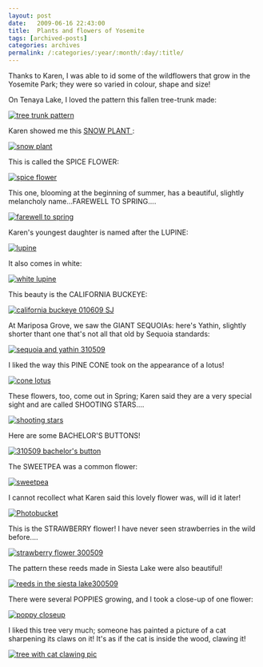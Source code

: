 ```yaml
---
layout: post
date:	2009-06-16 22:43:00
title:  Plants and flowers of Yosemite
tags: [archived-posts]
categories: archives
permalink: /:categories/:year/:month/:day/:title/
---
```

Thanks to Karen, I was able to id some of the wildflowers that grow in the Yosemite Park; they were so varied in colour, shape and size!

On Tenaya Lake, I loved the pattern this fallen tree-trunk made:



<a href="http://s562.photobucket.com/albums/ss67/pugaippadam/?action=view&current=IMG_2686.jpg" target="_blank"><img src="http://i562.photobucket.com/albums/ss67/pugaippadam/IMG_2686.jpg" border="0" alt="tree trunk pattern"></a>

<lj-cut text="some flowers, one VERY large tree, and so on...">


Karen showed me this <a href="http://en.wikipedia.org/wiki/Snow_plant"> SNOW PLANT </a>:


<a href="http://s562.photobucket.com/albums/ss67/pugaippadam/?action=view&current=IMG_2835.jpg" target="_blank"><img src="http://i562.photobucket.com/albums/ss67/pugaippadam/IMG_2835.jpg" border="0" alt="snow plant"></a>


This is called the SPICE FLOWER:


<a href="http://s562.photobucket.com/albums/ss67/pugaippadam/?action=view&current=IMG_2790.jpg" target="_blank"><img src="http://i562.photobucket.com/albums/ss67/pugaippadam/IMG_2790.jpg" border="0" alt="spice flower"></a>


This one, blooming at the beginning of summer, has a beautiful, slightly melancholy name...FAREWELL TO SPRING....


<a href="http://s562.photobucket.com/albums/ss67/pugaippadam/?action=view&current=IMG_2769.jpg" target="_blank"><img src="http://i562.photobucket.com/albums/ss67/pugaippadam/IMG_2769.jpg" border="0" alt="farewell to spring"></a>


Karen's youngest daughter is named after the LUPINE:

<a href="http://s562.photobucket.com/albums/ss67/pugaippadam/?action=view&current=IMG_2722.jpg" target="_blank"><img src="http://i562.photobucket.com/albums/ss67/pugaippadam/IMG_2722.jpg" border="0" alt="lupine"></a>

It also comes in white:



<a href="http://s562.photobucket.com/albums/ss67/pugaippadam/?action=view&current=IMG_1332.jpg" target="_blank"><img src="http://i562.photobucket.com/albums/ss67/pugaippadam/IMG_1332.jpg" border="0" alt="white lupine"></a>

This beauty is the CALIFORNIA BUCKEYE:


<a href="http://s562.photobucket.com/albums/ss67/pugaippadam/?action=view&current=IMG_1438.jpg" target="_blank"><img src="http://i562.photobucket.com/albums/ss67/pugaippadam/IMG_1438.jpg" border="0" alt="california buckeye 010609 SJ"></a>


At Mariposa Grove, we saw the GIANT SEQUOIAs: here's Yathin, slightly shorter thant one that's not all that old by Sequoia standards:


<a href="http://s562.photobucket.com/albums/ss67/pugaippadam/?action=view&current=IMG_1420.jpg" target="_blank"><img src="http://i562.photobucket.com/albums/ss67/pugaippadam/IMG_1420.jpg" border="0" alt="sequoia and yathin 310509"></a>

I liked the way this PINE CONE took on the appearance of a lotus!

<a href="http://s562.photobucket.com/albums/ss67/pugaippadam/?action=view&current=IMG_1417.jpg" target="_blank"><img src="http://i562.photobucket.com/albums/ss67/pugaippadam/IMG_1417.jpg" border="0" alt="cone lotus"></a>


These flowers, too, come out in Spring; Karen said they are a very special sight and are called SHOOTING STARS....

<a href="http://s562.photobucket.com/albums/ss67/pugaippadam/?action=view&current=IMG_1377.jpg" target="_blank"><img src="http://i562.photobucket.com/albums/ss67/pugaippadam/IMG_1377.jpg" border="0" alt="shooting stars"></a>


Here are some BACHELOR'S BUTTONS!


<a href="http://s562.photobucket.com/albums/ss67/pugaippadam/?action=view&current=IMG_1354.jpg" target="_blank"><img src="http://i562.photobucket.com/albums/ss67/pugaippadam/IMG_1354.jpg" border="0" alt="310509 bachelor's button"></a>


The SWEETPEA was a common flower:


<a href="http://s562.photobucket.com/albums/ss67/pugaippadam/?action=view&current=IMG_1333.jpg" target="_blank"><img src="http://i562.photobucket.com/albums/ss67/pugaippadam/IMG_1333.jpg" border="0" alt="sweetpea"></a>


I cannot recollect what Karen said this lovely flower was, will id it later!



<a href="http://s562.photobucket.com/albums/ss67/pugaippadam/?action=view&current=IMG_1331.jpg" target="_blank"><img src="http://i562.photobucket.com/albums/ss67/pugaippadam/IMG_1331.jpg" border="0" alt="Photobucket"></a>


This is the STRAWBERRY flower! I have never seen strawberries in the wild before....

<a href="http://s562.photobucket.com/albums/ss67/pugaippadam/?action=view&current=IMG_1093.jpg" target="_blank"><img src="http://i562.photobucket.com/albums/ss67/pugaippadam/IMG_1093.jpg" border="0" alt="strawberry flower 300509"></a>


The pattern these reeds made in Siesta Lake were also beautiful!



<a href="http://s562.photobucket.com/albums/ss67/pugaippadam/?action=view&current=IMG_1096.jpg" target="_blank"><img src="http://i562.photobucket.com/albums/ss67/pugaippadam/IMG_1096.jpg" border="0" alt="reeds in the siesta lake300509"></a>


There were several POPPIES growing, and I took a close-up of one flower:


<a href="http://s562.photobucket.com/albums/ss67/pugaippadam/?action=view&current=IMG_1229-1.jpg" target="_blank"><img src="http://i562.photobucket.com/albums/ss67/pugaippadam/IMG_1229-1.jpg" border="0" alt="poppy closeup"></a>


</lj-cut>


I liked this tree very much; someone has painted a picture of a cat sharpening its claws on it! It's as if the cat is inside the wood, clawing it!


<a href="http://s562.photobucket.com/albums/ss67/pugaippadam/?action=view&current=IMG_1263.jpg" target="_blank"><img src="http://i562.photobucket.com/albums/ss67/pugaippadam/IMG_1263.jpg" border="0" alt="tree with cat clawing pic"></a>
